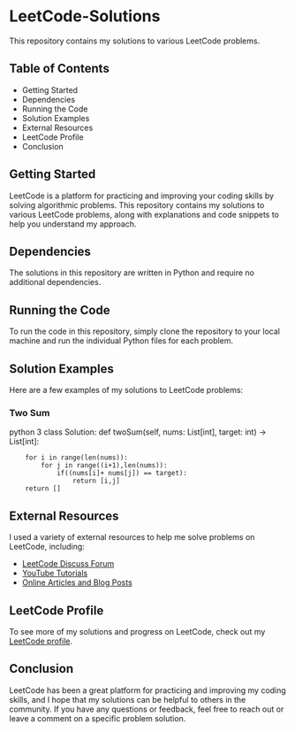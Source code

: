 # LeetCode-Solutions

 This repository contains my solutions to various LeetCode problems.


## Table of Contents

+ Getting Started
+ Dependencies
+ Running the Code
+ Solution Examples
+ External Resources
+ LeetCode Profile
+ Conclusion

## Getting Started

LeetCode is a platform for practicing and improving your coding skills by solving algorithmic problems. This repository contains my solutions to various LeetCode problems, along with explanations and code snippets to help you understand my approach.

## Dependencies

The solutions in this repository are written in Python and require no additional dependencies.

## Running the Code

To run the code in this repository, simply clone the repository to your local machine and run the individual Python files for each problem.

## Solution Examples
Here are a few examples of my solutions to LeetCode problems:

### Two Sum
python 3
class Solution:
    def twoSum(self, nums: List[int], target: int) -> List[int]:

        for i in range(len(nums)):
            for j in range((i+1),len(nums)):
                if((nums[i]+ nums[j]) == target):   
                    return [i,j]
        return []

## External Resources

I used a variety of external resources to help me solve problems on LeetCode, including:

+ [LeetCode Discuss Forum](https://leetcode.com/discuss/interview-question?currentPage=1&orderBy=hot&query=)
+ [YouTube Tutorials](https://www.youtube.com/)
+ [Online Articles and Blog Posts](https://www.google.com/)

## LeetCode Profile

To see more of my solutions and progress on LeetCode, check out my [LeetCode profile](https://leetcode.com/KavinduPiyumantha/).

## Conclusion

LeetCode has been a great platform for practicing and improving my coding skills, and I hope that my solutions can be helpful to others in the community. If you have any questions or feedback, feel free to reach out or leave a comment on a specific problem solution.



